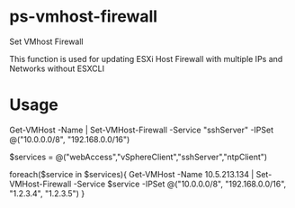 # ps-vmhost-firewall
Set VMhost Firewall 

This function is used for updating ESXi Host Firewall with multiple IPs and Networks without ESXCLI

# Usage

Get-VMHost -Name <esxi> | Set-VMHost-Firewall -Service "sshServer" -IPSet @("10.0.0.0/8", "192.168.0.0/16")


  
$services = @("webAccess","vSphereClient","sshServer","ntpClient")

foreach($service in $services){
    Get-VMHost -Name 10.5.213.134 | Set-VMHost-Firewall -Service $service -IPSet @("10.0.0.0/8", "192.168.0.0/16", "1.2.3.4", "1.2.3.5")
}
